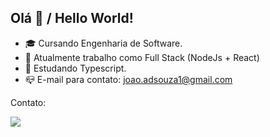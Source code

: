 ## Olá 👋 / Hello World!
  
- 🎓 Cursando Engenharia de Software.
- 🔭 Atualmente trabalho como Full Stack (NodeJs + React)
- 🌱 Estudando Typescript. 
- 📪 E-mail para contato: joao.adsouza1@gmail.com 

 
<div>
  <p> Contato: </p> 
  <a href="https://www.linkedin.com/in/joao1-souza/"> <img src="https://img.shields.io/badge/LinkedIn-0077B5?style=for-the-badge&logo=linkedin&logoColor=white"></a> 
</div>
<br>
<div>
</div>
  
  ##
  
  
  


